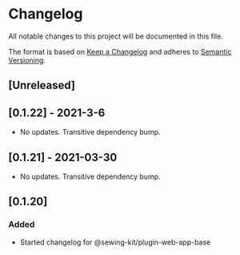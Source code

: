 # Changelog

All notable changes to this project will be documented in this file.

The format is based on [Keep a Changelog](http://keepachangelog.com/en/1.0.0/)
and adheres to [Semantic Versioning](http://semver.org/spec/v2.0.0.html).

## [Unreleased]

## [0.1.22] - 2021-3-6

- No updates. Transitive dependency bump.

## [0.1.21] - 2021-03-30

- No updates. Transitive dependency bump.

## [0.1.20]

### Added

- Started changelog for @sewing-kit/plugin-web-app-base
